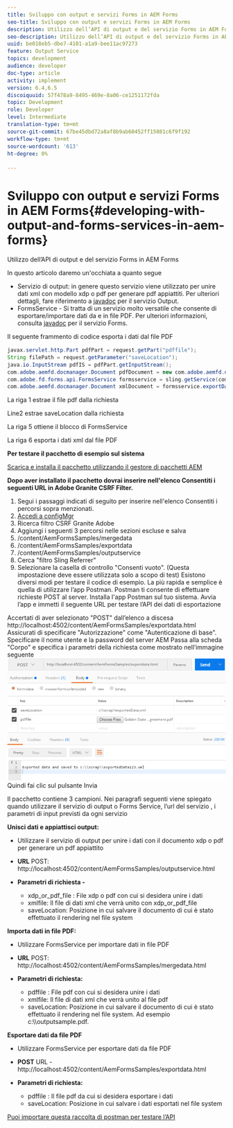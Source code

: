 ```yaml
---
title: Sviluppo con output e servizi Forms in AEM Forms
seo-title: Sviluppo con output e servizi Forms in AEM Forms
description: Utilizzo dell’API di output e del servizio Forms in AEM Forms
seo-description: Utilizzo dell’API di output e del servizio Forms in AEM Forms
uuid: be018eb5-dbe7-4101-a1a9-bee11ac97273
feature: Output Service
topics: development
audience: developer
doc-type: article
activity: implement
version: 6.4,6.5
discoiquuid: 57f478a9-8495-469e-8a06-ce1251172fda
topic: Development
role: Developer
level: Intermediate
translation-type: tm+mt
source-git-commit: 67be45dbd72a8af8b9ab60452ff15081c6f9f192
workflow-type: tm+mt
source-wordcount: '613'
ht-degree: 0%

---
```



# Sviluppo con output e servizi Forms in AEM Forms{#developing-with-output-and-forms-services-in-aem-forms}

Utilizzo dell’API di output e del servizio Forms in AEM Forms

In questo articolo daremo un&#39;occhiata a quanto segue

* Servizio di output: in genere questo servizio viene utilizzato per unire dati xml con modello xdp o pdf per generare pdf appiattiti. Per ulteriori dettagli, fare riferimento a [javadoc](https://helpx.adobe.com/experience-manager/6-5/forms/javadocs/index.html?com/adobe/fd/output/api/OutputService.html) per il servizio Output.
* FormsService - Si tratta di un servizio molto versatile che consente di esportare/importare dati da e in file PDF. Per ulteriori informazioni, consulta [javadoc](https://helpx.adobe.com/experience-manager/6-5/forms/javadocs/index.html?com/adobe/fd/forms/api/class-use/FormsService.html) per il servizio Forms.


Il seguente frammento di codice esporta i dati dal file PDF

```java
javax.servlet.http.Part pdfPart = request.getPart("pdffile");
String filePath = request.getParameter("saveLocation");
java.io.InputStream pdfIS = pdfPart.getInputStream();
com.adobe.aemfd.docmanager.Document pdfDocument = new com.adobe.aemfd.docmanager.Document(pdfIS);
com.adobe.fd.forms.api.FormsService formsservice = sling.getService(com.adobe.fd.forms.api.FormsService.class);
com.adobe.aemfd.docmanager.Document xmlDocument = formsservice.exportData(pdfDocument,com.adobe.fd.forms.api.DataFormat.Auto);
```

La riga 1 estrae il file pdf dalla richiesta

Line2 estrae saveLocation dalla richiesta

La riga 5 ottiene il blocco di FormsService

La riga 6 esporta i dati xml dal file PDF

**Per testare il pacchetto di esempio sul sistema**

[Scarica e installa il pacchetto utilizzando il gestore di pacchetti AEM](assets/outputandformsservice.zip)




**Dopo aver installato il pacchetto dovrai inserire nell&#39;elenco Consentiti i seguenti URL in Adobe Granite CSRF Filter.**

1. Segui i passaggi indicati di seguito per inserire nell&#39;elenco Consentiti i percorsi sopra menzionati.
1. [Accedi a configMgr](http://localhost:4502/system/console/configMgr)
1. Ricerca filtro CSRF Granite Adobe
1. Aggiungi i seguenti 3 percorsi nelle sezioni escluse e salva
1. /content/AemFormsSamples/mergedata
1. /content/AemFormsSamples/exportdata
1. /content/AemFormsSamples/outputservice
1. Cerca &quot;filtro Sling Referrer&quot;
1. Selezionare la casella di controllo &quot;Consenti vuoto&quot;. (Questa impostazione deve essere utilizzata solo a scopo di test)
Esistono diversi modi per testare il codice di esempio. La più rapida e semplice è quella di utilizzare l’app Postman. Postman ti consente di effettuare richieste POST al server. Installa l&#39;app Postman sul tuo sistema.
Avvia l’app e immetti il seguente URL per testare l’API dei dati di esportazione

Accertati di aver selezionato &quot;POST&quot; dall’elenco a discesa
http://localhost:4502/content/AemFormsSamples/exportdata.html
Assicurati di specificare &quot;Autorizzazione&quot; come &quot;Autenticazione di base&quot;. Specificare il nome utente e la password del server AEM
Passa alla scheda &quot;Corpo&quot; e specifica i parametri della richiesta come mostrato nell’immagine seguente
![esportazione](assets/postexport.png)
Quindi fai clic sul pulsante Invia

Il pacchetto contiene 3 campioni. Nei paragrafi seguenti viene spiegato quando utilizzare il servizio di output o Forms Service, l’url del servizio , i parametri di input previsti da ogni servizio

**Unisci dati e appiattisci output:**

* Utilizzare il servizio di output per unire i dati con il documento xdp o pdf per generare un pdf appiattito
* **URL** POST: http://localhost:4502/content/AemFormsSamples/outputservice.html
* **Parametri di richiesta -**

   * xdp_or_pdf_file : File xdp o pdf con cui si desidera unire i dati
   * xmlfile: Il file di dati xml che verrà unito con xdp_or_pdf_file
   * saveLocation: Posizione in cui salvare il documento di cui è stato effettuato il rendering nel file system

**Importa dati in file PDF:**
* Utilizzare FormsService per importare dati in file PDF
* **URL**  POST: http://localhost:4502/content/AemFormsSamples/mergedata.html
* **Parametri di richiesta:**

   * pdffile : File pdf con cui si desidera unire i dati
   * xmlfile: Il file di dati xml che verrà unito al file pdf
   * saveLocation: Posizione in cui salvare il documento di cui è stato effettuato il rendering nel file system. Ad esempio c:\\\outputsample.pdf.

**Esportare dati da file PDF**
* Utilizzare FormsService per esportare dati da file PDF
* **POST** URL - http://localhost:4502/content/AemFormsSamples/exportdata.html
* **Parametri di richiesta:**

   * pdffile : Il file pdf da cui si desidera esportare i dati
   * saveLocation: Posizione in cui salvare i dati esportati nel file system

[Puoi importare questa raccolta di postman per testare l’API](assets/document-services-postman-collection.json)

